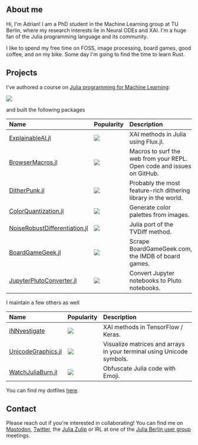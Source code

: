## About me
Hi, I'm Adrian! I am a PhD student in the Machine Learning group at TU Berlin,
where my research interests lie in Neural ODEs and XAI. 
I'm a huge fan of the Julia programming language and its community. 

I like to spend my free time on FOSS, image processing, board games, good coffee, and on my bike.
Some day I'm going to find the time to learn Rust.

## Projects
I've authored a course on [Julia programming for Machine Learning][juml-url]:

[![][juml-website-badge]][juml-website]

and built the following packages

| Name                                     | Popularity               | Description                                                            |
|:-----------------------------------------|:-------------------------|:-----------------------------------------------------------------------|
| [ExplainableAI.jl][xai-url]              | [![][xai-badge]][xai-sg] | XAI methods in Julia using Flux.jl.                                    |
| [BrowserMacros.jl][bm-url]               | [![][bm-badge]][bm-sg]   | Macros to surf the web from your REPL. Open code and issues on GitHub. |
| [DitherPunk.jl][dp-url]                  | [![][dp-badge]][dp-sg]   | Probably the most feature-rich dithering library in the world.         |
| [ColorQuantization.jl][cq-url]           | [![][cq-badge]][cq-sg]   | Generate color palettes from images.                                   |
| [NoiseRobustDifferentiation.jl][nrd-url] | [![][nrd-badge]][nrd-sg] | Julia port of the TVDiff method.                                       |
| [BoardGameGeek.jl][bgg-url]              | [![][bgg-badge]][bgg-sg] | Scrape BoardGameGeek.com, the IMDB of board games.                     |
| [JupyterPlutoConverter.jl][jpc-url]      | [![][jpc-badge]][jpc-sg] | Convert Jupyter notebooks to Pluto notebooks.                          |

I maintain a few others as well

| Name                         | Popularity     | Description                                                           |
|:-----------------------------|:---------------|:----------------------------------------------------------------------|
| [iNNvestigate][inn-url]      | ![][inn-badge] | XAI methods in TensorFlow / Keras.                                    |
| [UnicodeGraphics.jl][ug-url] | ![][ug-badge]  | Visualize matrices and arrays in your terminal using Unicode symbols. |
| [WatchJuliaBurn.jl][wjb-url] | ![][wjb-badge] | Obfuscate Julia code with Emoji.                                      |

You can find my dotfiles [here][dotfiles-url].

## Contact
Please reach out if you're interested in collaborating! 
You can find me on [Mastodon][mastodon-url], [Twitter][twitter-url], the [Julia Zulip][zulip-url]
or IRL at one of the [Julia Berlin user group][julia-berlin-url] meetings.


[mastodon-url]: https://fosstodon.org/@adrhill
[zulip-url]: https://julialang.zulipchat.com
[twitter-url]: https://twitter.com/adr_hill
[julia-berlin-url]: http://julia-users-berlin.github.io

[dotfiles-url]: https://github.com/adrhill/dotfiles

[xai-url]: https://github.com/adrhill/ExplainableAI.jl
[xai-sg]: https://github.com/adrhill/ExplainableAI.jl/stargazers
[xai-badge]: https://img.shields.io/github/stars/adrhill/ExplainableAI.jl?style=plastic
[dp-url]: https://github.com/JuliaImages/DitherPunk.jl
[dp-sg]: https://github.com/JuliaImages/DitherPunk.jl/stargazers
[dp-badge]: https://img.shields.io/github/stars/JuliaImages/DitherPunk.jl?style=plastic
[bm-url]: https://github.com/adrhill/BrowserMacros.jl
[bm-sg]: https://github.com/adrhill/BrowserMacros.jl/stargazers
[bm-badge]: https://img.shields.io/github/stars/adrhill/BrowserMacros.jl?style=plastic
[bgg-url]: https://github.com/adrhill/BoardGameGeek.jl
[bgg-sg]: https://github.com/adrhill/BoardGameGeek.jl/stargazers
[bgg-badge]: https://img.shields.io/github/stars/adrhill/BoardGameGeek.jl?style=plastic
[nrd-url]: https://github.com/adrhill/NoiseRobustDifferentiation.jl
[nrd-sg]: https://github.com/adrhill/NoiseRobustDifferentiation.jl/stargazers
[nrd-badge]: https://img.shields.io/github/stars/adrhill/NoiseRobustDifferentiation.jl?style=plastic
[cq-url]: https://github.com/JuliaImages/ColorQuantization.jl
[cq-sg]: https://github.com/JuliaImages/ColorQuantization.jl/stargazers
[cq-badge]: https://img.shields.io/github/stars/JuliaImages/ColorQuantization.jl?style=plastic
[jpc-url]: https://github.com/adrhill/JupyterPlutoConverter.jl
[jpc-sg]: https://github.com/adrhill/JupyterPlutoConverter.jl/stargazers
[jpc-badge]: https://img.shields.io/github/stars/adrhill/JupyterPlutoConverter.jl?style=plastic

[inn-url]: https://github.com/albermax/innvestigate
[inn-sg]: https://github.com/albermax/innvestigate/stargazers
[inn-badge]: https://img.shields.io/github/stars/albermax/innvestigate?style=plastic
[ug-url]: https://github.com/adrhill/UnicodeGraphics.jl
[ug-sg]: https://github.com/adrhill/UnicodeGraphics.jl/stargazers
[ug-badge]: https://img.shields.io/github/stars/JuliaGraphics/UnicodeGraphics.jl?style=plastic
[wjb-url]: https://github.com/JuliaWTF/WatchJuliaBurn.jl
[wjb-sg]: https://github.com/JuliaWTF/WatchJuliaBurn.jl/stargazers
[wjb-badge]: https://img.shields.io/github/stars/JuliaWTF/WatchJuliaBurn.jl?style=plastic

[juml-url]: https://github.com/adrhill/julia-ml-course
[juml-sg]: https://github.com/adrhill/julia-ml-course/stargazers
[juml-badge]: https://img.shields.io/github/stars/adrhill/julia-ml-course?style=plastic
[juml-website]: https://adrhill.github.io/julia-ml-course/
[juml-website-badge]: https://img.shields.io/badge/-Go%20to%20course%20website-informational
